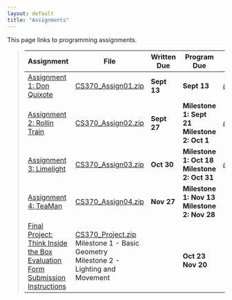 ```yaml
---
layout: default
title: "Assignments"
---
```


This page links to programming assignments.

> Assignment | File | Written Due | Program Due | Solutions |
> ---------- | ---- | ----------- | ----------- | --------- |
> [Assignment 1: Don Quixote](assign01.html)       | [CS370_Assign01.zip](src/CS370_Assign01.zip) | **Sept 13** | **Sept 13** | [assign01sol.pdf](sol/assign01sol.pdf) |
> [Assignment 2: Rollin Train](assign02.html)      | [CS370_Assign02.zip](src/CS370_Assign02.zip) | **Sept 27**   | **Milestone 1: Sept 21** <br /> **Milestone 2: Oct 1** | [assign02sol.pdf](sol/assign02sol.pdf) |
> [Assignment 3: Limelight](assign03.html)         | [CS370_Assign03.zip](src/CS370_Assign03.zip) | **Oct 30**   | **Milestone 1: Oct 18** <br /> **Milestone 2: Oct 31** | [assign03sol.pdf](sol/assign03sol.pdf) |
> [Assignment 4: TeaMan](assign04.html)            | [CS370_Assign04.zip](src/CS370_Assign04.zip) | **Nov 27**   | **Milestone 1: Nov 13** <br /> **Milestone 2: Nov 28** |  |
> [Final Project: Think Inside the Box](project.html) <br /> [Evaluation Form](CS370_Final_Project_eval.docx) <br /> [Submission Instructions](ProjectSubmit.html) | [CS370_Project.zip](src/CS370_Project.zip) <br /> Milestone 1 - Basic Geometry <br /> Milestone 2 - Lighting and Movement | |  <br /> **Oct 23** <br /> **Nov 20** | |

<!--
> [Assignment 2: Rollin Train](assign02.html)      | [CS370_Assign02.zip](src/CS370_Assign02.zip) | **Sept 28**   | **Oct 2** | [assign02sol.pdf](sol/assign02sol.pdf) |
> [Assignment 3: Limelight](assign03.html)         | [CS370_Assign03.zip](src/CS370_Assign03.zip) | **Oct 31**  | **Oct 31**  | [assign03sol.pdf](sol/assign03sol.pdf) |
> [Assignment 4: Stick Man Walking](assign04.html) | [CS370_Assign04.zip](src/CS370_Assign04.zip) | **Nov 30**  | **Nov 30**  | [assign04sol.pdf](sol/assign04sol.pdf) |
> [Final Project: Think Inside the Box](project.html) <br /> [Evaluation Form](CS370_Final_Project_eval.docx) <br /> [Submission Instructions](ProjectSubmit.html) | [CS370_Project.zip](src/CS370_Project.zip) <br /> Milestone 1 - Basic Geometry <br /> Milestone 2 - Lighting and Movement | |  <br /> **Oct 19** <br /> **Nov 21** | |
-->
